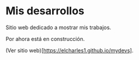 # Mis desarrollos

Sitio web dedicado a mostrar mis trabajos.

Por ahora está en construcción.

(Ver sitio web)[https://elcharles1.github.io/mydevs].
